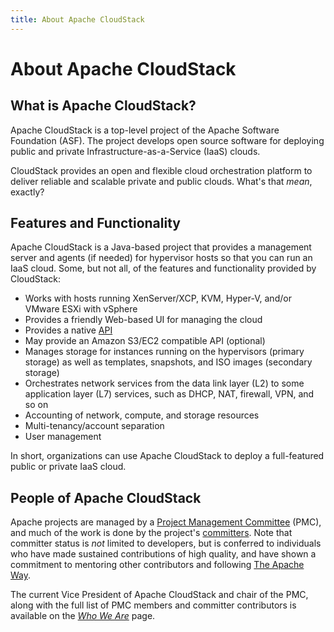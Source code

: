 ```yaml
---
title: About Apache CloudStack
---
```


<h1> About Apache CloudStack</h1>

<h2>What is Apache CloudStack?</h2>

Apache CloudStack is a top-level project of the Apache Software Foundation
(ASF). The project develops open source software for deploying public and
private Infrastructure-as-a-Service (IaaS) clouds.

CloudStack provides an open and flexible cloud orchestration platform to deliver
reliable and scalable private and public clouds. What's that *mean*, exactly?

<h2>Features and Functionality</h2>

Apache CloudStack is a Java-based project that provides a management server and
agents (if needed) for hypervisor hosts so that you can run an IaaS cloud. Some,
but not all, of the features and functionality provided by CloudStack:

- Works with hosts running XenServer/XCP, KVM, Hyper-V, and/or VMware ESXi with vSphere
- Provides a friendly Web-based UI for managing the cloud
- Provides a native [API](/api/)
- May provide an Amazon S3/EC2 compatible API (optional)
- Manages storage for instances running on the hypervisors (primary storage) as well as templates, snapshots, and ISO images (secondary storage)
- Orchestrates network services from the data link layer (L2) to some application layer (L7) services, such as DHCP, NAT, firewall, VPN, and so on
- Accounting of network, compute, and storage resources
- Multi-tenancy/account separation
- User management

In short, organizations can use Apache CloudStack to deploy a full-featured
public or private IaaS cloud.

<h2>People of Apache CloudStack</h2>

Apache projects are managed by a [Project Management
Committee](https://www.apache.org/dev/pmc.html#what-is-a-pmc) (PMC), and much of
the work is done by the project's
[committers](https://www.apache.org/dev/committers.html). Note that committer
status is *not* limited to developers, but is conferred to individuals who have
made sustained contributions of high quality, and have shown a commitment to
mentoring other contributors and following [The Apache
Way](https://theapacheway.com).

The current Vice President of Apache CloudStack and chair of the PMC, along with
the full list of PMC members and committer contributors is available on the
*[Who We Are](/who)* page.
